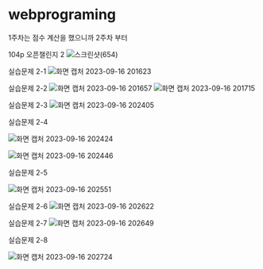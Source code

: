 # webprograming

1주차는 점수 계산을 했으니까 2주차 부터

104p 오픈챌린지 2
![스크린샷(654)](https://github.com/ks2019575010/webprograming/assets/48661594/e154bd91-739f-4899-bcb9-aa3170fc7ff9)

실습문제 2-1
![화면 캡처 2023-09-16 201623](https://github.com/ks2019575010/webprograming/assets/48661594/d97527d5-a0c0-464a-9028-73756c80c85c)

실습문제 2-2
![화면 캡처 2023-09-16 201657](https://github.com/ks2019575010/webprograming/assets/48661594/3865eb90-98ba-4dc6-aa19-cf363197103d)
![화면 캡처 2023-09-16 201715](https://github.com/ks2019575010/webprograming/assets/48661594/51ed0c7f-d764-4b8f-b5e1-846c6a9babc8)

실습문제 2-3
![화면 캡처 2023-09-16 202405](https://github.com/ks2019575010/webprograming/assets/48661594/794c41ab-2b7b-4cdf-9531-40de65e6ae5c)

실습문제 2-4

![화면 캡처 2023-09-16 202424](https://github.com/ks2019575010/webprograming/assets/48661594/8e1475c5-9367-4b16-bb23-84260b89c948)

![화면 캡처 2023-09-16 202446](https://github.com/ks2019575010/webprograming/assets/48661594/29654369-1c88-46bd-9704-ff8e791efa85)

실습문제 2-5

![화면 캡처 2023-09-16 202551](https://github.com/ks2019575010/webprograming/assets/48661594/9a31c398-9cfc-45c5-a48f-a5c70b951717)

실습문제 2-6
![화면 캡처 2023-09-16 202622](https://github.com/ks2019575010/webprograming/assets/48661594/6d9e63c7-5b24-400c-b7ad-e880b23f322d)

실습문제 2-7
![화면 캡처 2023-09-16 202649](https://github.com/ks2019575010/webprograming/assets/48661594/4994f627-2b44-4214-b37f-687cfaa3befc)

실습문제 2-8

![화면 캡처 2023-09-16 202724](https://github.com/ks2019575010/webprograming/assets/48661594/e8542ca1-a5ff-423f-9689-064fc80c2e5d)
